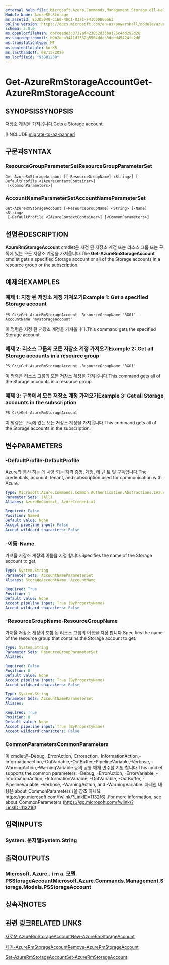 ```yaml
---
external help file: Microsoft.Azure.Commands.Management.Storage.dll-Help.xml
Module Name: AzureRM.Storage
ms.assetid: E53D5040-C1E8-4DC1-8371-F41C00B666E3
online version: https://docs.microsoft.com/en-us/powershell/module/azurerm.storage/get-azurermstorageaccount
schema: 2.0.0
ms.openlocfilehash: dafceede3c3732af423052d33ba125c4ad292d20
ms.sourcegitcommit: b9b2dea3441d1532a5564ddca3dced45424fe2d6
ms.translationtype: MT
ms.contentlocale: ko-KR
ms.lasthandoff: 08/15/2020
ms.locfileid: "93881238"
---
```

# <span data-ttu-id="504e4-101">Get-AzureRmStorageAccount</span><span class="sxs-lookup"><span data-stu-id="504e4-101">Get-AzureRmStorageAccount</span></span>

## <span data-ttu-id="504e4-102">SYNOPSIS</span><span class="sxs-lookup"><span data-stu-id="504e4-102">SYNOPSIS</span></span>
<span data-ttu-id="504e4-103">저장소 계정을 가져옵니다.</span><span class="sxs-lookup"><span data-stu-id="504e4-103">Gets a Storage account.</span></span>

[!INCLUDE [migrate-to-az-banner](../../includes/migrate-to-az-banner.md)]

## <span data-ttu-id="504e4-104">구문과</span><span class="sxs-lookup"><span data-stu-id="504e4-104">SYNTAX</span></span>

### <span data-ttu-id="504e4-105">ResourceGroupParameterSet</span><span class="sxs-lookup"><span data-stu-id="504e4-105">ResourceGroupParameterSet</span></span>
```
Get-AzureRmStorageAccount [[-ResourceGroupName] <String>] [-DefaultProfile <IAzureContextContainer>]
 [<CommonParameters>]
```

### <span data-ttu-id="504e4-106">AccountNameParameterSet</span><span class="sxs-lookup"><span data-stu-id="504e4-106">AccountNameParameterSet</span></span>
```
Get-AzureRmStorageAccount [-ResourceGroupName] <String> [-Name] <String>
 [-DefaultProfile <IAzureContextContainer>] [<CommonParameters>]
```

## <span data-ttu-id="504e4-107">설명은</span><span class="sxs-lookup"><span data-stu-id="504e4-107">DESCRIPTION</span></span>
<span data-ttu-id="504e4-108">**AzureRmStorageAccount** cmdlet은 지정 된 저장소 계정 또는 리소스 그룹 또는 구독에 있는 모든 저장소 계정을 가져옵니다.</span><span class="sxs-lookup"><span data-stu-id="504e4-108">The **Get-AzureRmStorageAccount** cmdlet gets a specified Storage account or all of the Storage accounts in a resource group or the subscription.</span></span>

## <span data-ttu-id="504e4-109">예제의</span><span class="sxs-lookup"><span data-stu-id="504e4-109">EXAMPLES</span></span>

### <span data-ttu-id="504e4-110">예제 1: 지정 된 저장소 계정 가져오기</span><span class="sxs-lookup"><span data-stu-id="504e4-110">Example 1: Get a specified Storage account</span></span>
```
PS C:\>Get-AzureRmStorageAccount -ResourceGroupName "RG01" -AccountName "mystorageaccount"
```

<span data-ttu-id="504e4-111">이 명령은 지정 된 저장소 계정을 가져옵니다.</span><span class="sxs-lookup"><span data-stu-id="504e4-111">This command gets the specified Storage account.</span></span>

### <span data-ttu-id="504e4-112">예제 2: 리소스 그룹의 모든 저장소 계정 가져오기</span><span class="sxs-lookup"><span data-stu-id="504e4-112">Example 2: Get all Storage accounts in a resource group</span></span>
```
PS C:\>Get-AzureRmStorageAccount -ResourceGroupName "RG01"
```

<span data-ttu-id="504e4-113">이 명령은 리소스 그룹의 모든 저장소 계정을 가져옵니다.</span><span class="sxs-lookup"><span data-stu-id="504e4-113">This command gets all of the Storage accounts in a resource group.</span></span>

### <span data-ttu-id="504e4-114">예제 3: 구독에서 모든 저장소 계정 가져오기</span><span class="sxs-lookup"><span data-stu-id="504e4-114">Example 3:  Get all Storage accounts in the subscription</span></span>
```
PS C:\>Get-AzureRmStorageAccount
```

<span data-ttu-id="504e4-115">이 명령은 구독에 있는 모든 저장소 계정을 가져옵니다.</span><span class="sxs-lookup"><span data-stu-id="504e4-115">This command gets all of the Storage accounts in the subscription.</span></span>

## <span data-ttu-id="504e4-116">변수</span><span class="sxs-lookup"><span data-stu-id="504e4-116">PARAMETERS</span></span>

### <span data-ttu-id="504e4-117">-DefaultProfile</span><span class="sxs-lookup"><span data-stu-id="504e4-117">-DefaultProfile</span></span>
<span data-ttu-id="504e4-118">Azure와 통신 하는 데 사용 되는 자격 증명, 계정, 테 넌 트 및 구독입니다.</span><span class="sxs-lookup"><span data-stu-id="504e4-118">The credentials, account, tenant, and subscription used for communication with Azure.</span></span>

```yaml
Type: Microsoft.Azure.Commands.Common.Authentication.Abstractions.IAzureContextContainer
Parameter Sets: (All)
Aliases: AzureRmContext, AzureCredential

Required: False
Position: Named
Default value: None
Accept pipeline input: False
Accept wildcard characters: False
```

### <span data-ttu-id="504e4-119">-이름</span><span class="sxs-lookup"><span data-stu-id="504e4-119">-Name</span></span>
<span data-ttu-id="504e4-120">가져올 저장소 계정의 이름을 지정 합니다.</span><span class="sxs-lookup"><span data-stu-id="504e4-120">Specifies the name of the Storage account to get.</span></span>

```yaml
Type: System.String
Parameter Sets: AccountNameParameterSet
Aliases: StorageAccountName, AccountName

Required: True
Position: 1
Default value: None
Accept pipeline input: True (ByPropertyName)
Accept wildcard characters: False
```

### <span data-ttu-id="504e4-121">-ResourceGroupName</span><span class="sxs-lookup"><span data-stu-id="504e4-121">-ResourceGroupName</span></span>
<span data-ttu-id="504e4-122">가져올 저장소 계정이 포함 된 리소스 그룹의 이름을 지정 합니다.</span><span class="sxs-lookup"><span data-stu-id="504e4-122">Specifies the name of the resource group that contains the Storage account to get.</span></span>

```yaml
Type: System.String
Parameter Sets: ResourceGroupParameterSet
Aliases:

Required: False
Position: 0
Default value: None
Accept pipeline input: True (ByPropertyName)
Accept wildcard characters: False
```

```yaml
Type: System.String
Parameter Sets: AccountNameParameterSet
Aliases:

Required: True
Position: 0
Default value: None
Accept pipeline input: True (ByPropertyName)
Accept wildcard characters: False
```

### <span data-ttu-id="504e4-123">CommonParameters</span><span class="sxs-lookup"><span data-stu-id="504e4-123">CommonParameters</span></span>
<span data-ttu-id="504e4-124">이 cmdlet은-Debug,-ErrorAction,-Erroraction,-InformationAction,-Informationaction,-OutVariable,-OutBuffer,-PipelineVariable,-Verbose,-WarningAction,-WarningVariable 등의 공통 매개 변수를 지원 합니다.</span><span class="sxs-lookup"><span data-stu-id="504e4-124">This cmdlet supports the common parameters: -Debug, -ErrorAction, -ErrorVariable, -InformationAction, -InformationVariable, -OutVariable, -OutBuffer, -PipelineVariable, -Verbose, -WarningAction, and -WarningVariable.</span></span> <span data-ttu-id="504e4-125">자세한 내용은 about_CommonParameters (을 참조 하세요 https://go.microsoft.com/fwlink/?LinkID=113216) .</span><span class="sxs-lookup"><span data-stu-id="504e4-125">For more information, see about_CommonParameters (https://go.microsoft.com/fwlink/?LinkID=113216).</span></span>

## <span data-ttu-id="504e4-126">입력</span><span class="sxs-lookup"><span data-stu-id="504e4-126">INPUTS</span></span>

### <span data-ttu-id="504e4-127">System. 문자열</span><span class="sxs-lookup"><span data-stu-id="504e4-127">System.String</span></span>

## <span data-ttu-id="504e4-128">출력</span><span class="sxs-lookup"><span data-stu-id="504e4-128">OUTPUTS</span></span>

### <span data-ttu-id="504e4-129">Microsoft. Azure.. i m a. 모델. PSStorageAccount</span><span class="sxs-lookup"><span data-stu-id="504e4-129">Microsoft.Azure.Commands.Management.Storage.Models.PSStorageAccount</span></span>

## <span data-ttu-id="504e4-130">상속자</span><span class="sxs-lookup"><span data-stu-id="504e4-130">NOTES</span></span>

## <span data-ttu-id="504e4-131">관련 링크</span><span class="sxs-lookup"><span data-stu-id="504e4-131">RELATED LINKS</span></span>

[<span data-ttu-id="504e4-132">새로운 AzureRmStorageAccount</span><span class="sxs-lookup"><span data-stu-id="504e4-132">New-AzureRmStorageAccount</span></span>](./New-AzureRmStorageAccount.md)

[<span data-ttu-id="504e4-133">제거-AzureRmStorageAccount</span><span class="sxs-lookup"><span data-stu-id="504e4-133">Remove-AzureRmStorageAccount</span></span>](./Remove-AzureRmStorageAccount.md)

[<span data-ttu-id="504e4-134">Set-AzureRmStorageAccount</span><span class="sxs-lookup"><span data-stu-id="504e4-134">Set-AzureRmStorageAccount</span></span>](./Set-AzureRmStorageAccount.md)


